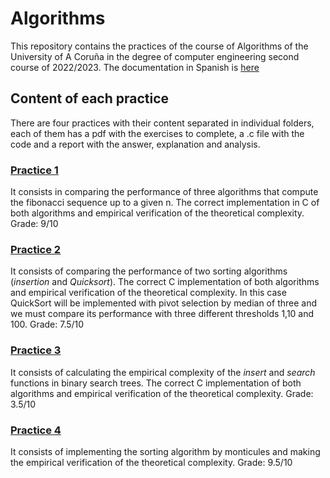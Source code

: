 # Algorithms
This repository contains the practices of the course of Algorithms of the University of A Coruña in the degree of computer engineering second course of 2022/2023.
The documentation in Spanish is [here](./README-ES.md)

## Content of each practice
There are four practices with their content separated in individual folders, each of them has a pdf with the exercises to complete, a .c file with the code and a report with the answer, explanation and analysis.

### [Practice 1](./P1)
It consists in comparing the performance of three algorithms that compute the fibonacci sequence up to a given n. The correct implementation in C of both algorithms and empirical verification of the theoretical complexity.
Grade: 9/10

### [Practice 2](./P2)
It consists of comparing the performance of two sorting algorithms (*insertion* and *Quicksort*). The correct C implementation of both algorithms and empirical verification of the theoretical complexity. In this case QuickSort will be implemented with pivot selection by median of three and we must compare its performance with three different thresholds 1,10 and 100.
Grade: 7.5/10

### [Practice 3](./P3)
It consists of calculating the empirical complexity of the *insert* and *search* functions in binary search trees. The correct C implementation of both algorithms and empirical verification of the theoretical complexity.
Grade: 3.5/10

### [Practice 4](./P4)
It consists of implementing the sorting algorithm by monticules and making the empirical verification of the theoretical complexity.
Grade: 9.5/10
